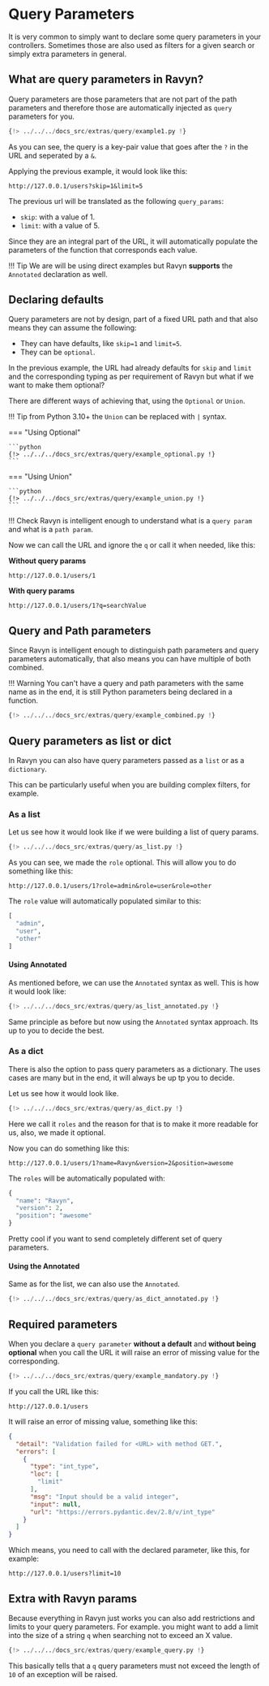 # Query Parameters

It is very common to simply want to declare some query parameters in your controllers. Sometimes those are also used
as filters for a given search or simply extra parameters in general.

## What are query parameters in Ravyn?

Query parameters are those parameters that are not part of the path parameters and therefore those are automatically
injected as `query` parameters for you.

```python
{!> ../../../docs_src/extras/query/example1.py !}
```

As you can see, the query is a key-pair value that goes after the `?` in the URL and seperated by a `&`.

Applying the previous example, it would look like this:

```shell
http://127.0.0.1/users?skip=1&limit=5
```

The previous url will be translated as the following `query_params`:

- `skip`: with a value of 1.
- `limit`: with a value of 5.

Since they are an integral part of the URL, it will automatically populate the parameters of the function that corresponds
each value.

!!! Tip
    We are will be using direct examples but Ravyn **supports** the `Annotated` declaration as well.

## Declaring defaults

Query parameters are not by design, part of a fixed URL path and that also means they can assume the following:

- They can have defaults, like `skip=1` and `limit=5`.
- They can be `optional`.

In the previous example, the URL had already defaults for `skip` and `limit` and the corresponding typing as per requirement
of Ravyn but what if we want to make them optional?

There are different ways of achieving that, using the `Optional` or `Union`.

!!! Tip
    from Python 3.10+ the `Union` can be replaced with `|` syntax.


=== "Using Optional"

    ```python
    {!> ../../../docs_src/extras/query/example_optional.py !}
    ```

=== "Using Union"

    ```python
    {!> ../../../docs_src/extras/query/example_union.py !}
    ```

!!! Check
    Ravyn is intelligent enough to understand what is a `query param` and what is a `path param`.

Now we can call the URL and ignore the `q` or call it when needed, like this:

**Without query params**

```shell
http://127.0.0.1/users/1
```

**With query params**

```shell
http://127.0.0.1/users/1?q=searchValue
```

## Query and Path parameters

Since Ravyn is intelligent enough to distinguish path parameters and query parameters automatically, that also means
you can have multiple of both combined.

!!! Warning
    You can't have a query and path parameters with the same name as in the end, it is still Python parameters being
    declared in a function.

```python
{!> ../../../docs_src/extras/query/example_combined.py !}
```

## Query parameters as list or dict

In Ravyn you can also have query parameters passed as a `list` or as a `dictionary`. 

This can be particularly useful when you are building complex filters, for example.

### As a list

Let us see how it would look like if we were building a list of query params.

```python
{!> ../../../docs_src/extras/query/as_list.py !}
```

As you can see, we made the `role` optional. This will allow you to do something like this:

```shell
http://127.0.0.1/users/1?role=admin&role=user&role=other
```

The `role` value will automatically populated similar to this:

```python
[
  "admin",
  "user",
  "other"
]
```

#### Using Annotated

As mentioned before, we can use the `Annotated` syntax as well. This is how it would look like:

```python
{!> ../../../docs_src/extras/query/as_list_annotated.py !}
```

Same principle as before but now using the `Annotated` syntax approach. Its up to you to decide the best.

### As a dict

There is also the option to pass query parameters as a dictionary. The uses cases are many but in
the end, it will always be up tp you to decide.

Let us see how it would look like.

```python
{!> ../../../docs_src/extras/query/as_dict.py !}
```

Here we call it `roles` and the reason for that is to make it more readable for us, also, we made it optional.

Now you can do something like this:

```shell
http://127.0.0.1/users/1?name=Ravyn&version=2&position=awesome
```

The `roles` will be automatically populated with:

```python
{
  "name": "Ravyn",
  "version": 2,
  "position": "awesome"
}
```

Pretty cool if you want to send completely different set of query parameters.

#### Using the Annotated

Same as for the list, we can also use the `Annotated`.

```python
{!> ../../../docs_src/extras/query/as_dict_annotated.py !}
```

## Required parameters

When you declare a `query parameter` **without a default** and **without being optional** when you call the URL
it will raise an error of missing value for the corresponding.

```python
{!> ../../../docs_src/extras/query/example_mandatory.py !}
```

If you call the URL like this:

```
http://127.0.0.1/users
```

It will raise an error of missing value, something like this:

```json
{
  "detail": "Validation failed for <URL> with method GET.",
  "errors": [
    {
      "type": "int_type",
      "loc": [
        "limit"
      ],
      "msg": "Input should be a valid integer",
      "input": null,
      "url": "https://errors.pydantic.dev/2.8/v/int_type"
    }
  ]
}
```

Which means, you need to call with the declared parameter, like this, for example:

```shell
http://127.0.0.1/users?limit=10
```

## Extra with Ravyn params

Because everything in Ravyn just works you can also add restrictions and limits to your query parameters. For example.
you might want to add a limit into the size of a string `q` when searching not to exceed an X value.

```python
{!> ../../../docs_src/extras/query/example_query.py !}
```

This basically tells that a `q` query parameters must not exceed the length of `10` of an exception will be raised.

